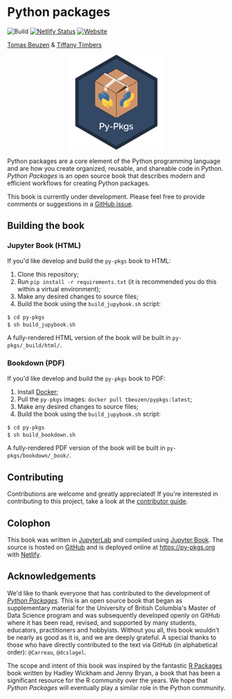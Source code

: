 # Python packages

![Build](https://github.com/py-pkgs/py-pkgs/workflows/Build/badge.svg)
[![Netlify Status](https://api.netlify.com/api/v1/badges/aedd3981-db10-4730-b21f-a762194129f9/deploy-status)](https://app.netlify.com/sites/zen-ptolemy-4bba7d/deploys)
[![Website](https://img.shields.io/badge/Website-https://py--pkgs.org-blue)](https://py-pkgs.org/)

[Tomas Beuzen](https://www.tomasbeuzen.com/) & [Tiffany Timbers](https://www.tiffanytimbers.com/)

<p align="center">
  <img src="py-pkgs/images/py-pkgs-hex.png" width="220">
</p>

Python packages are a core element of the Python programming language and are how you create organized, reusable, and shareable code in Python. *Python Packages* is an open source book that describes modern and efficient workflows for creating Python packages.

This book is currently under development. Please feel free to provide comments or suggestions in a [GitHub issue](https://github.com/py-pkgs/py-pkgs/issues).

## Building the book

### Jupyter Book (HTML)

If you'd like develop and build the `py-pkgs` book to HTML:

1. Clone this repository;
2. Run `pip install -r requirements.txt` (it is recommended you do this within a virtual environment);
3. Make any desired changes to source files;
4. Build the book using the `build_jupybook.sh` script:

  ```bash
  $ cd py-pkgs
  $ sh build_jupybook.sh
  ```

A fully-rendered HTML version of the book will be built in `py-pkgs/_build/html/`.

### Bookdown (PDF)

If you'd like develop and build the `py-pkgs` book to PDF:

1. Install [Docker](https://docs.docker.com/get-docker/);
2. Pull the `py-pkgs` images: `docker pull tbeuzen/pypkgs:latest`;
3. Make any desired changes to source files;
4. Build the book using the `build_jupybook.sh` script:

  ```bash
  $ cd py-pkgs
  $ sh build_bookdown.sh
  ```

A fully-rendered PDF version of the book will be built in `py-pkgs/bookdown/_book/`.

## Contributing

Contributions are welcome and greatly appreciated! If you're interested in contributing to this project, take a look at the [contributor guide](docs/CONTRIBUTING.md).

## Colophon

This book was written in [JupyterLab](https://jupyterlab.readthedocs.io/en/stable/index.html) and compiled using [Jupyter Book](https://jupyterbook.org/intro.html). The source is hosted on [GitHub](https://github.com/UBC-MDS/py-pkgs) and is deployed online at <https://py-pkgs.org> with [Netlify](https://www.netlify.com/).

## Acknowledgements

We'd like to thank everyone that has contributed to the development of [*Python Packages*](https://py-pkgs.org/). This is an open source book that began as supplementary material for the University of British Columbia's Master of Data Science program and was subsequently developed openly on GitHub where it has been read, revised, and supported by many students, educators, practitioners and hobbyists. Without you all, this book wouldn't be nearly as good as it is, and we are deeply grateful. A special thanks to those who have directly contributed to the text via GitHub (in alphabetical order): `@Carreau`, `@dcslagel`.

The scope and intent of this book was inspired by the fantastic [R Packages](https://r-pkgs.org) book written by Hadley Wickham and Jenny Bryan, a book that has been a significant resource for the R community over the years. We hope that *Python Packages* will eventually play a similar role in the Python community.
